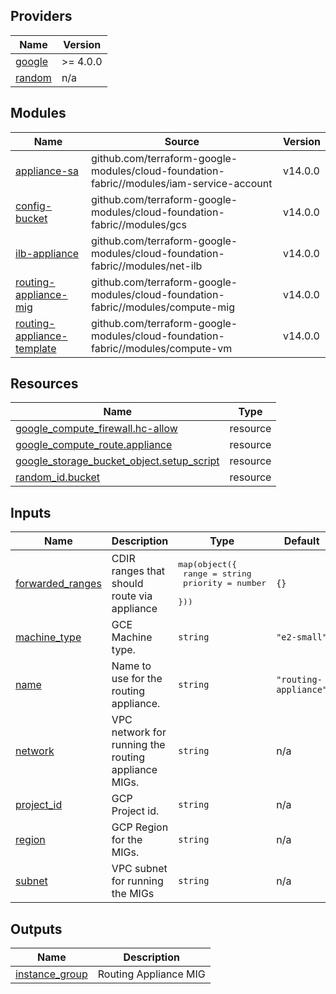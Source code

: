 <!-- BEGIN_TF_DOCS -->
## Providers

| Name | Version |
|------|---------|
| <a name="provider_google"></a> [google](#provider\_google) | >= 4.0.0 |
| <a name="provider_random"></a> [random](#provider\_random) | n/a |

## Modules

| Name | Source | Version |
|------|--------|---------|
| <a name="module_appliance-sa"></a> [appliance-sa](#module\_appliance-sa) | github.com/terraform-google-modules/cloud-foundation-fabric//modules/iam-service-account | v14.0.0 |
| <a name="module_config-bucket"></a> [config-bucket](#module\_config-bucket) | github.com/terraform-google-modules/cloud-foundation-fabric//modules/gcs | v14.0.0 |
| <a name="module_ilb-appliance"></a> [ilb-appliance](#module\_ilb-appliance) | github.com/terraform-google-modules/cloud-foundation-fabric//modules/net-ilb | v14.0.0 |
| <a name="module_routing-appliance-mig"></a> [routing-appliance-mig](#module\_routing-appliance-mig) | github.com/terraform-google-modules/cloud-foundation-fabric//modules/compute-mig | v14.0.0 |
| <a name="module_routing-appliance-template"></a> [routing-appliance-template](#module\_routing-appliance-template) | github.com/terraform-google-modules/cloud-foundation-fabric//modules/compute-vm | v14.0.0 |

## Resources

| Name | Type |
|------|------|
| [google_compute_firewall.hc-allow](https://registry.terraform.io/providers/hashicorp/google/latest/docs/resources/compute_firewall) | resource |
| [google_compute_route.appliance](https://registry.terraform.io/providers/hashicorp/google/latest/docs/resources/compute_route) | resource |
| [google_storage_bucket_object.setup_script](https://registry.terraform.io/providers/hashicorp/google/latest/docs/resources/storage_bucket_object) | resource |
| [random_id.bucket](https://registry.terraform.io/providers/hashicorp/random/latest/docs/resources/id) | resource |

## Inputs

| Name | Description | Type | Default | Required |
|------|-------------|------|---------|:--------:|
| <a name="input_forwarded_ranges"></a> [forwarded\_ranges](#input\_forwarded\_ranges) | CDIR ranges that should route via appliance | <pre>map(object({<br>    range    = string<br>    priority = number<br>  }))</pre> | `{}` | no |
| <a name="input_machine_type"></a> [machine\_type](#input\_machine\_type) | GCE Machine type. | `string` | `"e2-small"` | no |
| <a name="input_name"></a> [name](#input\_name) | Name to use for the routing appliance. | `string` | `"routing-appliance"` | no |
| <a name="input_network"></a> [network](#input\_network) | VPC network for running the routing appliance MIGs. | `string` | n/a | yes |
| <a name="input_project_id"></a> [project\_id](#input\_project\_id) | GCP Project id. | `string` | n/a | yes |
| <a name="input_region"></a> [region](#input\_region) | GCP Region for the MIGs. | `string` | n/a | yes |
| <a name="input_subnet"></a> [subnet](#input\_subnet) | VPC subnet for running the MIGs | `string` | n/a | yes |

## Outputs

| Name | Description |
|------|-------------|
| <a name="output_instance_group"></a> [instance\_group](#output\_instance\_group) | Routing Appliance MIG |
<!-- END_TF_DOCS -->